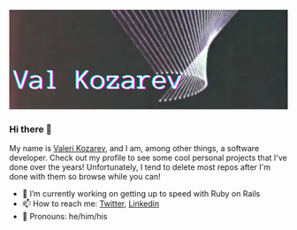 [![Val's GitHub Banner](./assets/banner2.jpg)](https://valerikozarev.github.io/)


### Hi there 👋


My name is [Valeri Kozarev](https://valerikozarev.github.io/), and I am, among other things, a software developer. Check out my profile to see some cool personal projects that I've done over the years! Unfortunately, I tend to delete most repos after I'm done with them so browse while you can!

- 🔭 I’m currently working on getting up to speed with Ruby on Rails
- 📫 How to reach me: [Twitter](https://twitter.com/ValKozarev), [Linkedin](https://www.linkedin.com/in/valeri-kozarev/)
- :adult: Pronouns: he/him/his

<!--
**ValeriKozarev/ValeriKozarev** is a ✨ _special_ ✨ repository because its `README.md` (this file) appears on your GitHub profile.

Here are some ideas to get you started:

- 🔭 I’m currently working on ...
- 🌱 I’m currently learning ...
- 👯 I’m looking to collaborate on ...
- 🤔 I’m looking for help with ...
- 💬 Ask me about ...
- 📫 How to reach me: ...
- 😄 Pronouns: ...
- ⚡ Fun fact: ...
-->
